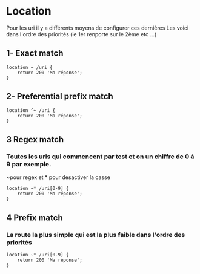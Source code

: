 # Location

Pour les uri il y a différents moyens de configurer ces dernières
Les voici dans l'ordre des priorités (le 1er renporte sur le 2ème etc ...)

## 1- Exact match
```
location = /uri {
    return 200 'Ma réponse';
}
```

## 2- Preferential prefix match
```
location ^~ /uri {
    return 200 'Ma réponse';
}
```

## 3 Regex match
### Toutes les urls qui commencent par test et on un chiffre de 0 à 9 par exemple.
~pour regex et * pour desactiver la casse
```
location ~* /uri[0-9] {
    return 200 'Ma réponse';
}
```

## 4 Prefix match
### La route la plus simple qui est la plus faible dans l'ordre des priorités
```
location ~* /uri[0-9] {
    return 200 'Ma réponse';
}
```